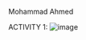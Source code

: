 Mohammad Ahmed

ACTIVITY 1:
![image](https://user-images.githubusercontent.com/63027842/190549543-479fe22c-fdc3-4824-b736-549eb972ce6d.png)
